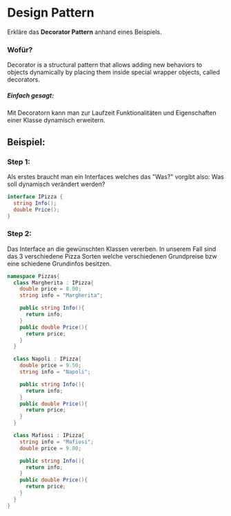 # Design Pattern

Erkläre das **Decorator Pattern** anhand eines Beispiels.

### Wofür?
Decorator is a structural pattern that allows adding new behaviors to objects dynamically by placing them inside special wrapper objects, called decorators.

##### Einfach gesagt: 
Mit Decoratorn kann man zur Laufzeit Funktionalitäten und Eigenschaften einer Klasse dynamisch erweitern.

## Beispiel:
### Step 1:
Als erstes braucht man ein Interfaces welches das "Was?" vorgibt also: Was soll dynamisch verändert werden?
```c#
interface IPizza {
  string Info();
  double Price();
}
```

### Step 2:
Das Interface an die gewünschten Klassen vererben. In unserem Fall sind das 3 verschiedene Pizza Sorten welche verschiedenen Grundpreise bzw eine schiedene Grundinfos besitzen.

```c#
namespace Pizzas{
  class Margherita : IPizza{
    double price = 8.00;
    string info = "Margherita";

    public string Info(){
      return info;
    }
    public double Price(){
      return price;
    }
  }

  class Napoli : IPizza{
    double price = 9.50;
    string info = "Napoli";

    public string Info(){
      return info;
    }
    public double Price(){
      return price;
    }
  }

  class Mafiosi : IPizza{
    string info = "Mafiosi";
    double price = 9.80;

    public string Info(){
      return info;
    }
    public double Price(){
      return price;
    }
  }
}
```